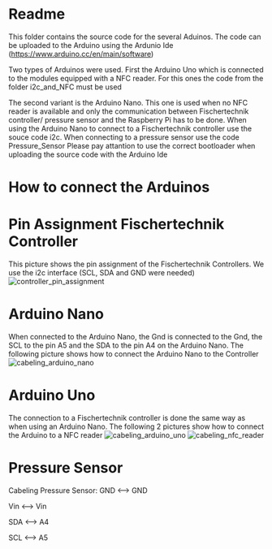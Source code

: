 # Readme

This folder contains the source code for the several Aduinos.
The code can be uploaded to the Arduino using the Ardunio Ide (https://www.arduino.cc/en/main/software)

Two types of Arduinos were used.
First the Arduino Uno which is connected to the modules equipped with a NFC reader. 
For this ones the code from the folder i2c_and_NFC must be used

The second variant is the Arduino Nano. 
This one is used when no NFC reader is available and only the communication between Fischertechnik controller/ pressure sensor 
and the Raspberry Pi has to be done.
When using the Arduino Nano to connect to a Fischertechnik controller use the souce code i2c.
When connecting to a pressure sensor use the code Pressure_Sensor
Please pay attantion to use the correct bootloader when uploading the source code with the Arduino Ide

# How to connect the Arduinos

# Pin Assignment Fischertechnik Controller
This picture shows the pin assignment of the Fischertechnik Controllers. 
We use the i2c interface (SCL, SDA and GND were needed)
![controller_pin_assignment](https://media.github.ibm.com/user/234399/files/f174b480-e507-11e9-94a5-e54069692da0)

# Arduino Nano
When connected to the Arduino Nano, the Gnd is connected to the Gnd, the SCL to the pin A5 and the SDA to the pin A4 on the Arduino Nano.
The following picture shows how to connect the Arduino Nano to the Controller
![cabeling_arduino_nano](https://media.github.ibm.com/user/234399/files/fd13ab80-e506-11e9-92e9-dee392ad5e4e)

# Arduino Uno
The connection to a Fischertechnik controller is done the same way as when using an Arduino Nano. 
The following 2 pictures show how to connect the Arduino to a NFC reader
![cabeling_arduino_uno](https://media.github.ibm.com/user/234399/files/2a605980-e507-11e9-891e-2fc1a5753395)
![cabeling_nfc_reader](https://media.github.ibm.com/user/234399/files/3e0bc000-e507-11e9-8ab2-70d14e8b00a9)

# Pressure Sensor
Cabeling Pressure Sensor:
GND <--> GND

Vin <--> Vin

SDA <--> A4

SCL <--> A5


